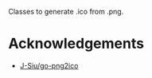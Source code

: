 Classes to generate .ico from .png.

# Acknowledgements

* [J-Siu/go-png2ico](https://github.com/J-Siu/go-png2ico)
